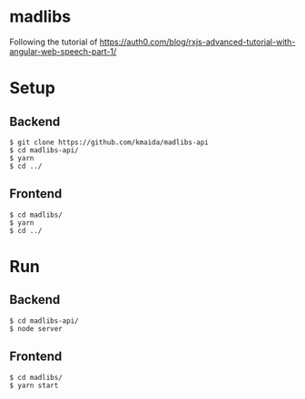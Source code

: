 # madlibs
Following the tutorial of https://auth0.com/blog/rxjs-advanced-tutorial-with-angular-web-speech-part-1/

# Setup
## Backend
```
$ git clone https://github.com/kmaida/madlibs-api
$ cd madlibs-api/
$ yarn
$ cd ../
```

## Frontend
```
$ cd madlibs/
$ yarn
$ cd ../
```

# Run
## Backend
```
$ cd madlibs-api/
$ node server
```

## Frontend
```
$ cd madlibs/
$ yarn start
```
